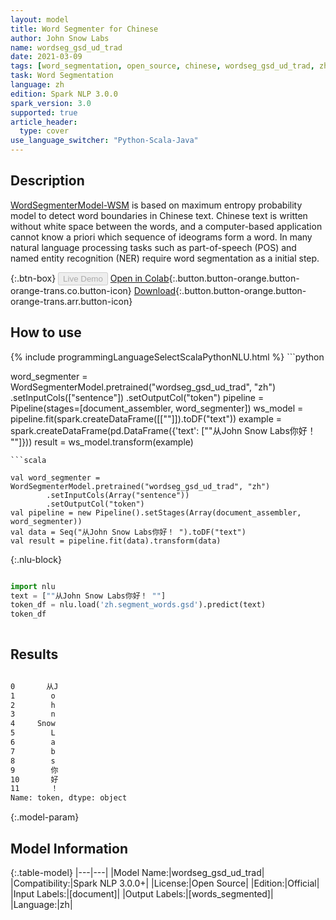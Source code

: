 ```yaml
---
layout: model
title: Word Segmenter for Chinese
author: John Snow Labs
name: wordseg_gsd_ud_trad
date: 2021-03-09
tags: [word_segmentation, open_source, chinese, wordseg_gsd_ud_trad, zh]
task: Word Segmentation
language: zh
edition: Spark NLP 3.0.0
spark_version: 3.0
supported: true
article_header:
  type: cover
use_language_switcher: "Python-Scala-Java"
---
```


## Description

[WordSegmenterModel-WSM](https://en.wikipedia.org/wiki/Text_segmentation) is based on maximum entropy probability model to detect word boundaries in Chinese text.
            Chinese text is written without white space between the words, and a computer-based application cannot know a priori which sequence of ideograms form a word.
            In many natural language processing tasks such as part-of-speech (POS) and named entity recognition (NER) require word segmentation as a initial step.

{:.btn-box}
<button class="button button-orange" disabled>Live Demo</button>
[Open in Colab](https://colab.research.google.com/github/JohnSnowLabs/spark-nlp-workshop/blob/master/jupyter/annotation/chinese/word_segmentation/words_segmenter_demo.ipynb){:.button.button-orange.button-orange-trans.co.button-icon}
[Download](https://s3.amazonaws.com/auxdata.johnsnowlabs.com/public/models/wordseg_gsd_ud_trad_zh_3.0.0_3.0_1615292446833.zip){:.button.button-orange.button-orange-trans.arr.button-icon}

## How to use



<div class="tabs-box" markdown="1">
{% include programmingLanguageSelectScalaPythonNLU.html %}
```python

word_segmenter = WordSegmenterModel.pretrained("wordseg_gsd_ud_trad", "zh")        .setInputCols(["sentence"])        .setOutputCol("token")
pipeline = Pipeline(stages=[document_assembler, word_segmenter])
ws_model = pipeline.fit(spark.createDataFrame([[""]]).toDF("text"))
example = spark.createDataFrame(pd.DataFrame({'text': [""从John Snow Labs你好！ ""]}))
result = ws_model.transform(example)

```
```scala

val word_segmenter = WordSegmenterModel.pretrained("wordseg_gsd_ud_trad", "zh")
        .setInputCols(Array("sentence"))
        .setOutputCol("token")
val pipeline = new Pipeline().setStages(Array(document_assembler, word_segmenter))
val data = Seq("从John Snow Labs你好！ ").toDF("text")
val result = pipeline.fit(data).transform(data)

```

{:.nlu-block}
```python

import nlu
text = [""从John Snow Labs你好！ ""]
token_df = nlu.load('zh.segment_words.gsd').predict(text)
token_df
    
```
</div>

## Results

```bash

0       从J
1        o
2        h
3        n
4     Snow
5        L
6        a
7        b
8        s
9        你
10       好
11       ！
Name: token, dtype: object
```

{:.model-param}
## Model Information

{:.table-model}
|---|---|
|Model Name:|wordseg_gsd_ud_trad|
|Compatibility:|Spark NLP 3.0.0+|
|License:|Open Source|
|Edition:|Official|
|Input Labels:|[document]|
|Output Labels:|[words_segmented]|
|Language:|zh|